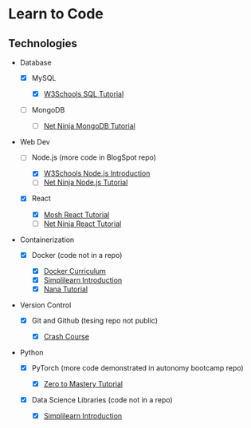 # Learn to Code

## Technologies

-   Database

    -   [x] MySQL

        -   [x] [W3Schools SQL Tutorial](https://www.w3schools.com/sql)

    -   [ ] MongoDB

        -   [ ] [Net Ninja MongoDB Tutorial](https://www.youtube.com/watch?v=ExcRbA7fy_A&list=PL4cUxeGkcC9h77dJ-QJlwGlZlTd4ecZOA&index=2)

-   Web Dev

    -   [ ] Node.js (more code in BlogSpot repo)

        -   [x] [W3Schools Node.js Introduction](https://www.w3schools.com/nodejs/)
        -   [ ] [Net Ninja Node.js Tutorial](https://www.youtube.com/watch?v=zb3Qk8SG5Ms&list=PL4cUxeGkcC9jsz4LDYc6kv3ymONOKxwBU&ab_channel=NetNinja)

    -   [x] React

        -   [x] [Mosh React Tutorial](https://www.youtube.com/watch?v=SqcY0GlETPk)
        -   [ ] [Net Ninja React Tutorial](https://www.youtube.com/watch?v=j942wKiXFu8&list=PL4cUxeGkcC9gZD-Tvwfod2gaISzfRiP9d&index=2)

-   Containerization

    -   [x] Docker (code not in a repo)

        -   [x] [Docker Curriculum](https://docker-curriculum.com/)
        -   [x] [Simplilearn Introduction](https://www.youtube.com/watch?v=rOTqprHv1YE)
        -   [x] [Nana Tutorial](https://www.youtube.com/watch?v=3c-iBn73dDE)

-   Version Control

    -   [x] Git and Github (tesing repo not public)

        -   [x] [Crash Course](https://www.youtube.com/watch?v=RGOj5yH7evk)

-   Python

    -   [x] PyTorch (more code demonstrated in autonomy bootcamp repo)

        -   [x] [Zero to Mastery Tutorial](https://www.learnpytorch.io/)

    -   [x] Data Science Libraries (code not in a repo)

        -   [x] [Simplilearn Introduction](https://www.youtube.com/watch?v=Ee8dDnwq374)

